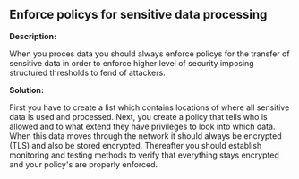 
Enforce policys for sensitive data processing
-------

**Description:**

When you proces data you should always enforce policys for the transfer of sensitive data 
in order to enforce higher level of security imposing structured thresholds to 
fend of attackers.


**Solution:**

First you have to create a list which contains locations of where all sensitive data is 
used and processed. Next, you create a policy that tells who is allowed and to what extend 
they have privileges to look into which data. When this data moves through the network it 
should always be encrypted (TLS) and also be stored encrypted. Thereafter you should 
establish monitoring and testing methods to verify that everything stays encrypted and 
your policy's are properly enforced.

	